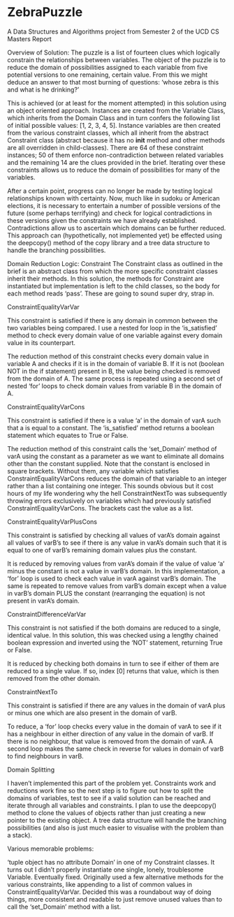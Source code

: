 # ZebraPuzzle
A Data Structures and Algorithms project from Semester 2 of the UCD CS Masters
Report

Overview of Solution:
The puzzle is a list of fourteen clues which logically constrain the relationships between variables. The object of the puzzle is to reduce the domain of possibilities assigned to each variable from five potential versions to one remaining, certain value. From this we might deduce an answer to that most burning of questions: ‘whose zebra is this and what is he drinking?’

This is achieved (or at least for the moment attempted) in this solution using an object oriented approach. Instances are created from the Variable Class, which inherits from the Domain Class and in turn confers the following list of initial possible values: [1, 2, 3, 4, 5]. Instance variables are then created from the various constraint classes, which all inherit from the abstract Constraint class (abstract because it has no __init__ method and other methods are all overridden in child-classes). There are 64 of these constraint instances; 50 of them enforce non-contradiction between related variables and the remaining 14 are the clues provided in the brief. Iterating over these constraints allows us to reduce the domain of possibilities for many of the variables.

After a certain point, progress can no longer be made by testing logical relationships known with certainty. Now, much like in sudoku or American elections, it is necessary to entertain a number of possible versions of the future (some perhaps terrifying) and check for logical contradictions in these versions given the constraints we have already established. Contradictions allow us to ascertain which domains can be further reduced. This approach can (hypothetically, not implemented yet) be effected using the deepcopy() method of the copy library and a tree data structure to handle the branching possibilities.



Domain Reduction Logic:
Constraint
The Constraint class as outlined in the brief is an abstract class from which the more specific constraint classes inherit their methods. In this solution, the methods for Constraint are instantiated but implementation is left to the child classes, so the body for each method reads ‘pass’. These are going to sound super dry, strap in.

ConstraintEqualityVarVar

This constraint is satisfied if there is any domain in common between the two variables being compared. I use a nested for loop in the ‘is_satisfied’ method to check every domain value of one variable against every domain value in its counterpart.

The reduction method of this constraint checks every domain value in variable A and checks if it is in the domain of variable B. If it is not (boolean NOT in the if statement) present in B, the value being checked is removed from the domain of A. The same process is repeated using a second set of nested ‘for’ loops to check domain values from variable B in the domain of A. 

ConstraintEqualityVarCons

This constraint is satisfied if there is a value ‘a’ in the domain of varA such that a is equal to a constant. The ‘is_satisfied’ method returns a boolean statement which equates to True or False.

The reduction method of this constraint calls the ‘set_Domain’ method of varA using the constant as a parameter as we want to eliminate all domains other than the constant supplied. Note that the constant is enclosed in square brackets. Without them, any variable which satisfies ConstraintEqualityVarCons reduces the domain of that variable to an integer rather than a list containing one integer. This sounds obvious but it cost hours of my life wondering why the hell ConstraintNextTo was subsequently throwing errors exclusively on variables which had previously satisfied ConstraintEqualityVarCons. The brackets cast the value as a list.

ConstraintEqualityVarPlusCons

This constraint is satisfied by checking all values of varA’s domain against all values of varB’s to see if there is any value in varA’s domain such that it is equal to one of varB’s remaining domain values plus the constant.

It is reduced by removing values from varA’s domain if the value of value ‘a’ minus the constant is not a value in varB’s domain. In this implementation, a ‘for’ loop is used to check each value in varA against varB’s domain. The same is repeated to remove values from varB’s domain except when a value in varB’s domain PLUS the constant (rearranging the equation) is not present in varA’s domain.

ConstraintDifferenceVarVar

This constraint is not satisfied if the both domains are reduced to a single, identical value.  In this solution, this was checked using a lengthy chained boolean expression and inverted using the ‘NOT’ statement, returning True or False.

It is reduced by checking both domains in turn to see if either of them are reduced to a single value. If so, index [0] returns that value, which is then removed from the other domain.

ConstraintNextTo

This constraint is satisfied if there are any values in the domain of varA plus or minus one which are also present in the domain of varB.

To reduce, a ‘for’ loop checks every value in the domain of varA to see if it has a neighbour in either direction of any value in the domain of varB. If there is no neighbour, that value is removed from the domain of varA. A second loop makes the same check in reverse for values in domain of varB to find neighbours in varB.

Domain Splitting

I haven’t implemented this part of the problem yet. Constraints work and reductions work fine so the next step is to figure out how to split the domains of variables, test to see if a valid solution can be reached and iterate through all variables and constraints.
I plan to use the deepcopy() method to clone the values of objects rather than just creating a new pointer to the existing object. A tree data structure will handle the branching possibilities (and also is just much easier to visualise with the problem than a stack).

Various memorable problems:

‘tuple object has no attribute Domain’ in one of my Constraint classes. It turns out I didn’t properly instantiate one single, lonely, troublesome Variable. Eventually fixed.
Originally used a few alternative methods for the various constraints, like appending to a list of common values in ConstraintEqualityVarVar. Decided this was a roundabout way of doing things, more consistent and readable to just remove unused values than to call the ‘set_Domain’ method with a list.
